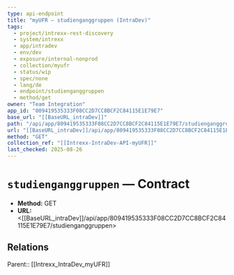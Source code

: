 ```yaml
---
type: api-endpoint
title: "myUFR — studienganggruppen (IntraDev)"
tags:
  - project/intrexx-rest-discovery
  - system/intrexx
  - app/intradev
  - env/dev
  - exposure/internal-nonprod
  - collection/myufr
  - status/wip
  - spec/none
  - lang/de
  - endpoint/studienganggruppen
  - method/get
owner: "Team Integration"
app_id: "809419535333F08CC2D7CC8BCF2C84115E1E79E7"
base_url: "[[BaseURL_intraDev]]"
path: "/api/app/809419535333F08CC2D7CC8BCF2C84115E1E79E7/studienganggruppen"
url: "[[BaseURL_intraDev]]/api/app/809419535333F08CC2D7CC8BCF2C84115E1E79E7/studienganggruppen"
method: "GET"
collection_ref: "[[Intrexx-IntraDev-API-myUFR]]"
last_checked: 2025-08-26
---
```


# `studienganggruppen` — Contract
- **Method:** GET
- **URL:** <[[BaseURL_intraDev]]/api/app/809419535333F08CC2D7CC8BCF2C84115E1E79E7/studienganggruppen>

## Relations
Parent:: [[Intrexx_IntraDev_myUFR]]
